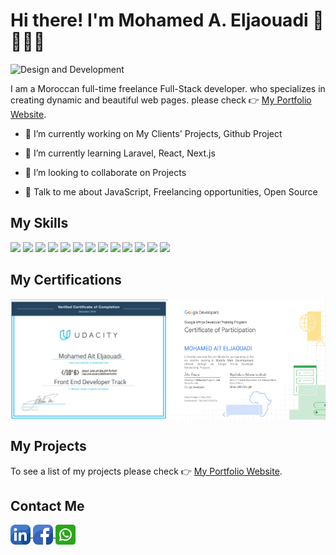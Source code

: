 # Hi there! I'm Mohamed A. Eljaouadi 👋 🧑🏻‍💻

![Design and Development](https://www2.0zz0.com/2021/11/16/22/178901555.jpg)

I am a Moroccan full-time freelance  Full-Stack developer. who specializes in creating dynamic and beautiful web pages.  please check  👉  [My Portfolio Website](https://eljaouadi.online).
- 🔭 I’m currently working on My Clients' Projects, Github Project

- 🌱 I’m currently learning Laravel, React, Next.js

- 👯 I’m looking to collaborate on Projects

- 💬 Talk to me about JavaScript, Freelancing opportunities, Open Source 

## My Skills

  <span><img width ='32px' src ='https://raw.githubusercontent.com/rahulbanerjee26/githubAboutMeGenerator/main/icons/html.svg'></span>
  <span><img width ='32px' src ='https://raw.githubusercontent.com/rahulbanerjee26/githubAboutMeGenerator/main/icons/css.svg'></span>
  <span><img width ='32px' src ='https://raw.githubusercontent.com/rahulbanerjee26/githubAboutMeGenerator/main/icons/javascript.svg'></span>
  <span><img width ='32px' src ='https://raw.githubusercontent.com/rahulbanerjee26/githubAboutMeGenerator/main/icons/sass.svg'></span>
  <span><img width ='32px' src ='https://raw.githubusercontent.com/rahulbanerjee26/githubAboutMeGenerator/main/icons/vuejs.svg'></span>
  <span><img width ='32px' src ='https://raw.githubusercontent.com/rahulbanerjee26/githubAboutMeGenerator/main/icons/php.svg'></span>
  <span><img width ='32px' src ='https://raw.githubusercontent.com/rahulbanerjee26/githubAboutMeGenerator/main/icons/mysql.svg'></span>
  <span><img width ='32px' src ='https://raw.githubusercontent.com/rahulbanerjee26/githubAboutMeGenerator/main/icons/git.svg'></span>
  <span><img width ='32px' src ='https://raw.githubusercontent.com/rahulbanerjee26/githubAboutMeGenerator/main/icons/github.svg'></span>
  <span><img width ='32px' src ='https://raw.githubusercontent.com/rahulbanerjee26/githubAboutMeGenerator/main/icons/npm.svg'></span>
  <span><img width ='32px' src ='https://raw.githubusercontent.com/rahulbanerjee26/githubAboutMeGenerator/main/icons/gulp.svg'></span>
  <span><img width ='32px' src ='https://raw.githubusercontent.com/rahulbanerjee26/githubAboutMeGenerator/main/icons/wordpress.svg'></span>
  <span><img width ='32px' src ='https://raw.githubusercontent.com/rahulbanerjee26/githubAboutMeGenerator/main/icons/xd.svg'></span> 
  
 ## My Certifications

<div style="display:flex;">
  <img width="50%" alt="cert" src="https://github.com/Jaouadi7/Jaouadi7/blob/main/cert.png" />
    <img width="50%" alt="cert" src="https://github.com/Jaouadi7/Jaouadi7/blob/main/cert-google-gads-2021-min.png" />
</div>

## My Projects

 To see a list of my projects please check  👉  [My Portfolio Website](https://eljaouadi.online).
 
## Contact Me

<a href = 'https://www.linkedin.com/in/eljaouadi'>
  <img width = '32px' align= 'center' src="https://github.com/Jaouadi7/Jaouadi7/blob/main/linkedin.png"/>
</a> 
<a href = 'https://web.facebook.com/Eljaouadi7/'>
  <img width = '32px' align= 'center' src="https://github.com/Jaouadi7/Jaouadi7/blob/main/facebook%20(1).png"/>
</a>
<a href = 'https://wa.me/00212621058205'>
  <img width = '32px' align= 'center' src="https://github.com/Jaouadi7/Jaouadi7/blob/main/whatsapp.png"/>
</a>


























